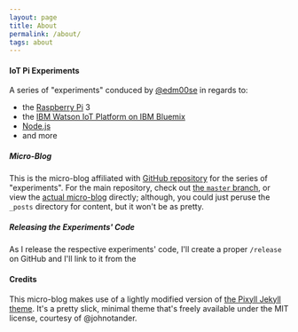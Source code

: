 ```yaml
---
layout: page
title: About
permalink: /about/
tags: about
---
```


#### IoT Pi Experiments

A series of "experiments" conduced by [@edm00se](https://edm00se.github.io/) in regards to:

* the [Raspberry Pi](https://www.raspberrypi.org/) 3
* the [IBM Watson IoT Platform on IBM Bluemix](http://www.ibm.com/internet-of-things/)
* [Node.js](https://nodejs.org/en/)
* and more

##### Micro-Blog

This is the micro-blog affiliated with [GitHub repository](https://github.com/edm00se/iot-pi) for the series of "experiments". For the main repository, check out [the `master` branch](https://github.com/edm00se/iot-pi/tree/master), or view the [actual micro-blog](https://edm00se.github.io/iot-pi) directly; although, you could just peruse the `_posts` directory for content, but it won't be as pretty.

##### Releasing the Experiments' Code

As I release the respective experiments' code, I'll create a proper `/release` on GitHub and I'll link to it from the 

#### Credits

This micro-blog makes use of a lightly modified version of [the Pixyll Jekyll theme](https://github.com/johnotander/pixyll). It's a pretty slick, minimal theme that's freely available under the MIT license, courtesy of @johnotander.
